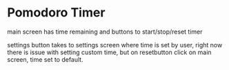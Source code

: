 # Pomodoro Timer
main screen has time remaining and buttons to start/stop/reset timer

settings button takes to settings screen where time is set by user, right now there is issue with setting custom time, but on resetbutton click on main screen, time set to default.